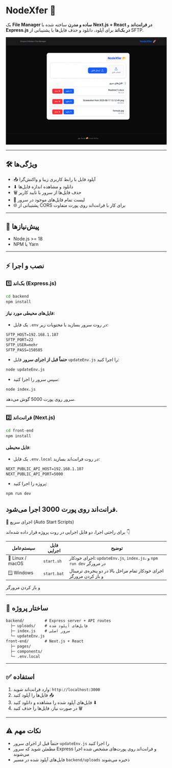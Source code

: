# NodeXfer 🚀

یک **File Manager ساده و مدرن** ساخته شده با **Next.js + React در فرانت‌اند** و **Express.js در بک‌اند** برای آپلود، دانلود و حذف فایل‌ها با پشتیبانی از SFTP.

![NodeXfer Preview](Pasted%20image.png)

---

## 🛠 ویژگی‌ها

- 📤 آپلود فایل با رابط کاربری زیبا و واکنش‌گرا
- ⬇ دانلود و مشاهده اندازه فایل‌ها
- 🗑 حذف فایل‌ها از سرور با تایید کاربر
- 📑 لیست تمام فایل‌های موجود در سرور
- 🌐 پشتیبانی از CORS برای کار با فرانت‌اند روی پورت متفاوت

---

## 💾 پیش‌نیازها

- Node.js >= 18
- NPM یا Yarn

---

## ⚡ نصب و اجرا

### 1️⃣ بک‌اند (Express.js)

```bash
cd backend
npm install
```

#### فایل‌های محیطی مورد نیاز:

- یک فایل `.env` در روت سرور بسازید با محتویات زیر:

```env
SFTP_HOST=192.168.1.107
SFTP_PORT=22
SFTP_USER=mehr
SFTP_PASS=150505
```

- **حتماً قبل از اجرای سرور** فایل `updateEnv.js` را اجرا کنید:

```bash
node updateEnv.js
```

- سپس سرور را اجرا کنید:

```bash
node index.js
```

سرور روی پورت 5000 گوش می‌دهد.

---

### 2️⃣ فرانت‌اند (Next.js)

```bash
cd front-end
npm install
```

#### فایل محیطی:

- یک فایل `.env.local` در روت فرانت‌اند بسازید:

```env
NEXT_PUBLIC_API_HOST=192.168.1.107
NEXT_PUBLIC_API_PORT=5000
```

- پروژه را اجرا کنید:

```bash
npm run dev
```

## فرانت‌اند روی پورت 3000 اجرا می‌شود.

🧠 اجرای سریع (Auto Start Scripts)

برای راحتی اجرا، دو فایل اجرایی در روت پروژه قرار داده شده‌اند 👇

| سیستم‌عامل       | فایل اجرایی | توضیح                                                                |
| ---------------- | ----------- | -------------------------------------------------------------------- |
| 🐧 Linux / macOS | `start.sh`  | اجرای خودکار: `updateEnv.js`, `index.js`، و `npm run dev` در مرورگر  |
| 🪟 Windows       | `start.bat` | اجرای خودکار تمام مراحل بالا در دو پنجره‌ی ترمینال و باز کردن مرورگر |

و باز کردن مرورگر

---

## 📁 ساختار پروژه

```
backend/         # Express server + API routes
  ├─ uploads/    # فایل‌های آپلود شده
  ├─ index.js    # سرور اصلی
  └─ updateEnv.js
front-end/       # Next.js + React
  ├─ pages/
  ├─ components/
  └─ .env.local
```

---

## ✅ استفاده

1. وارد فرانت‌اند شوید: `http://localhost:3000`
2. فایل‌ها را آپلود کنید 📤
3. فایل‌های آپلود شده را مشاهده و دانلود کنید ⬇
4. در صورت نیاز، فایل‌ها را حذف کنید 🗑

---

## ⚠️ نکات مهم

- حتماً قبل از اجرای سرور `updateEnv.js` را اجرا کنید
- مطمئن شوید که سرور Express و فرانت‌اند روی پورت‌های مشخص شده اجرا می‌شوند
- فایل‌های آپلود شده در مسیر `backend/uploads` ذخیره می‌شوند
